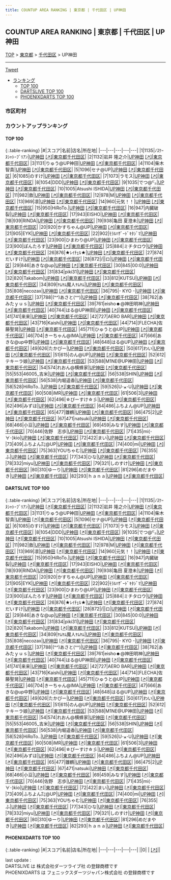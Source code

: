 ```yaml
---
title: COUNTUP AREA RANKING | 東京都 | 千代田区 | UP神田
---
```

## COUNTUP AREA RANKING | 東京都 | 千代田区 | UP神田

[TOP](/darts/rank/) > [東京都](/darts/rank/東京都/) > [千代田区](/darts/rank/東京都/千代田区/) > UP神田

___

<a href="https://twitter.com/share?ref_src=twsrc%5Etfw" data-text="COUNTUP AREA RANKING | 東京都千代田区UP神田" class="twitter-share-button" data-hashtags="DARTSLIVE,PHOENIXDARTS,darts,ダーツ" data-show-count="false">Tweet</a>

* [ランキング](#カウントアップランキング)
    * [TOP 100](#top-100)
    * [DARTSLIVE TOP 100](#dartslive-top-100)
    * [PHOENIXDARTS TOP 100](#phoenixdarts-top-100)

### 市区町村

<ul>

</ul>

### カウントアップランキング

#### TOP 100



{:.table-ranking}
|#|スコア|名前|店名|所在地|
|---|---|---|---|---|
|1|1135|<span class="rank-name-dl">ﾉｽｹｰﾇｼｬﾄｰﾌﾞﾘｱﾝ</span>|<a href="/darts/rank/shops/2d7e92bc687d68d958d385ea46352d8f.html">UP神田</a> <a href="https://search.dartslive.com/jp/shop/2d7e92bc687d68d958d385ea46352d8f">[↗]</a>|<a href="/darts/rank/東京都/千代田区">東京都千代田区</a>|
|2|1132|<span class="rank-name-dl">岩井 隆之介</span>|<a href="/darts/rank/shops/2d7e92bc687d68d958d385ea46352d8f.html">UP神田</a> <a href="https://search.dartslive.com/jp/shop/2d7e92bc687d68d958d385ea46352d8f">[↗]</a>|<a href="/darts/rank/東京都/千代田区">東京都千代田区</a>|
|3|1131|<span class="rank-name-dl">りゅう@UP神田</span>|<a href="/darts/rank/shops/2d7e92bc687d68d958d385ea46352d8f.html">UP神田</a> <a href="https://search.dartslive.com/jp/shop/2d7e92bc687d68d958d385ea46352d8f">[↗]</a>|<a href="/darts/rank/東京都/千代田区">東京都千代田区</a>|
|4|1104|<span class="rank-name-dl">柴木 智貴</span>|<a href="/darts/rank/shops/2d7e92bc687d68d958d385ea46352d8f.html">UP神田</a> <a href="https://search.dartslive.com/jp/shop/2d7e92bc687d68d958d385ea46352d8f">[↗]</a>|<a href="/darts/rank/東京都/千代田区">東京都千代田区</a>|
|5|1096|<span class="rank-name-dl">セナ@UP</span>|<a href="/darts/rank/shops/2d7e92bc687d68d958d385ea46352d8f.html">UP神田</a> <a href="https://search.dartslive.com/jp/shop/2d7e92bc687d68d958d385ea46352d8f">[↗]</a>|<a href="/darts/rank/東京都/千代田区">東京都千代田区</a>|
|6|1085|<span class="rank-name-dl">のすけ</span>|<a href="/darts/rank/shops/2d7e92bc687d68d958d385ea46352d8f.html">UP神田</a> <a href="https://search.dartslive.com/jp/shop/2d7e92bc687d68d958d385ea46352d8f">[↗]</a>|<a href="/darts/rank/東京都/千代田区">東京都千代田区</a>|
|7|1073|<span class="rank-name-dl">ラモス</span>|<a href="/darts/rank/shops/2d7e92bc687d68d958d385ea46352d8f.html">UP神田</a> <a href="https://search.dartslive.com/jp/shop/2d7e92bc687d68d958d385ea46352d8f">[↗]</a>|<a href="/darts/rank/東京都/千代田区">東京都千代田区</a>|
|8|1054|<span class="rank-name-dl">DDD</span>|<a href="/darts/rank/shops/2d7e92bc687d68d958d385ea46352d8f.html">UP神田</a> <a href="https://search.dartslive.com/jp/shop/2d7e92bc687d68d958d385ea46352d8f">[↗]</a>|<a href="/darts/rank/東京都/千代田区">東京都千代田区</a>|
|9|1035|<span class="rank-name-dl">でつ@㌰</span>|<a href="/darts/rank/shops/2d7e92bc687d68d958d385ea46352d8f.html">UP神田</a> <a href="https://search.dartslive.com/jp/shop/2d7e92bc687d68d958d385ea46352d8f">[↗]</a>|<a href="/darts/rank/東京都/千代田区">東京都千代田区</a>|
|10|1005|<span class="rank-name-dl">Atsushi ISHIDA</span>|<a href="/darts/rank/shops/2d7e92bc687d68d958d385ea46352d8f.html">UP神田</a> <a href="https://search.dartslive.com/jp/shop/2d7e92bc687d68d958d385ea46352d8f">[↗]</a>|<a href="/darts/rank/東京都/千代田区">東京都千代田区</a>|
|11|982|<span class="rank-name-dl">救</span>|<a href="/darts/rank/shops/2d7e92bc687d68d958d385ea46352d8f.html">UP神田</a> <a href="https://search.dartslive.com/jp/shop/2d7e92bc687d68d958d385ea46352d8f">[↗]</a>|<a href="/darts/rank/東京都/千代田区">東京都千代田区</a>|
|12|978|<span class="rank-name-dl">M</span>|<a href="/darts/rank/shops/2d7e92bc687d68d958d385ea46352d8f.html">UP神田</a> <a href="https://search.dartslive.com/jp/shop/2d7e92bc687d68d958d385ea46352d8f">[↗]</a>|<a href="/darts/rank/東京都/千代田区">東京都千代田区</a>|
|13|969|<span class="rank-name-dl">凛</span>|<a href="/darts/rank/shops/2d7e92bc687d68d958d385ea46352d8f.html">UP神田</a> <a href="https://search.dartslive.com/jp/shop/2d7e92bc687d68d958d385ea46352d8f">[↗]</a>|<a href="/darts/rank/東京都/千代田区">東京都千代田区</a>|
|14|960|<span class="rank-name-dl">元気！！</span>|<a href="/darts/rank/shops/2d7e92bc687d68d958d385ea46352d8f.html">UP神田</a> <a href="https://search.dartslive.com/jp/shop/2d7e92bc687d68d958d385ea46352d8f">[↗]</a>|<a href="/darts/rank/東京都/千代田区">東京都千代田区</a>|
|15|950|<span class="rank-name-dl">HiRoTo.</span>|<a href="/darts/rank/shops/2d7e92bc687d68d958d385ea46352d8f.html">UP神田</a> <a href="https://search.dartslive.com/jp/shop/2d7e92bc687d68d958d385ea46352d8f">[↗]</a>|<a href="/darts/rank/東京都/千代田区">東京都千代田区</a>|
|16|947|<span class="rank-name-dl">内臓破裂</span>|<a href="/darts/rank/shops/2d7e92bc687d68d958d385ea46352d8f.html">UP神田</a> <a href="https://search.dartslive.com/jp/shop/2d7e92bc687d68d958d385ea46352d8f">[↗]</a>|<a href="/darts/rank/東京都/千代田区">東京都千代田区</a>|
|17|943|<span class="rank-name-dl">EISHO</span>|<a href="/darts/rank/shops/2d7e92bc687d68d958d385ea46352d8f.html">UP神田</a> <a href="https://search.dartslive.com/jp/shop/2d7e92bc687d68d958d385ea46352d8f">[↗]</a>|<a href="/darts/rank/東京都/千代田区">東京都千代田区</a>|
|18|939|<span class="rank-name-dl">RINDA</span>|<a href="/darts/rank/shops/2d7e92bc687d68d958d385ea46352d8f.html">UP神田</a> <a href="https://search.dartslive.com/jp/shop/2d7e92bc687d68d958d385ea46352d8f">[↗]</a>|<a href="/darts/rank/東京都/千代田区">東京都千代田区</a>|
|19|938|<span class="rank-name-dl">亀田 夏澄未</span>|<a href="/darts/rank/shops/2d7e92bc687d68d958d385ea46352d8f.html">UP神田</a> <a href="https://search.dartslive.com/jp/shop/2d7e92bc687d68d958d385ea46352d8f">[↗]</a>|<a href="/darts/rank/東京都/千代田区">東京都千代田区</a>|
|20|920|<span class="rank-name-dl">かすちゃん@UP</span>|<a href="/darts/rank/shops/2d7e92bc687d68d958d385ea46352d8f.html">UP神田</a> <a href="https://search.dartslive.com/jp/shop/2d7e92bc687d68d958d385ea46352d8f">[↗]</a>|<a href="/darts/rank/東京都/千代田区">東京都千代田区</a>|
|21|905|<span class="rank-name-dl">EYK</span>|<a href="/darts/rank/shops/2d7e92bc687d68d958d385ea46352d8f.html">UP神田</a> <a href="https://search.dartslive.com/jp/shop/2d7e92bc687d68d958d385ea46352d8f">[↗]</a>|<a href="/darts/rank/東京都/千代田区">東京都千代田区</a>|
|22|902|<span class="rank-name-dl">ﾓﾗﾙﾊｻﾞｰﾄﾞｷﾀｼﾞﾏ</span>|<a href="/darts/rank/shops/2d7e92bc687d68d958d385ea46352d8f.html">UP神田</a> <a href="https://search.dartslive.com/jp/shop/2d7e92bc687d68d958d385ea46352d8f">[↗]</a>|<a href="/darts/rank/東京都/千代田区">東京都千代田区</a>|
|23|900|<span class="rank-name-dl">ひまわり@UP</span>|<a href="/darts/rank/shops/2d7e92bc687d68d958d385ea46352d8f.html">UP神田</a> <a href="https://search.dartslive.com/jp/shop/2d7e92bc687d68d958d385ea46352d8f">[↗]</a>|<a href="/darts/rank/東京都/千代田区">東京都千代田区</a>|
|23|900|<span class="rank-name-dl">ぽんたろす</span>|<a href="/darts/rank/shops/2d7e92bc687d68d958d385ea46352d8f.html">UP神田</a> <a href="https://search.dartslive.com/jp/shop/2d7e92bc687d68d958d385ea46352d8f">[↗]</a>|<a href="/darts/rank/東京都/千代田区">東京都千代田区</a>|
|25|884|<span class="rank-name-dl">ミチタロウ</span>|<a href="/darts/rank/shops/2d7e92bc687d68d958d385ea46352d8f.html">UP神田</a> <a href="https://search.dartslive.com/jp/shop/2d7e92bc687d68d958d385ea46352d8f">[↗]</a>|<a href="/darts/rank/東京都/千代田区">東京都千代田区</a>|
|26|876|<span class="rank-name-dl">★ﾚｲﾁｪﾙ★</span>|<a href="/darts/rank/shops/2d7e92bc687d68d958d385ea46352d8f.html">UP神田</a> <a href="https://search.dartslive.com/jp/shop/2d7e92bc687d68d958d385ea46352d8f">[↗]</a>|<a href="/darts/rank/東京都/千代田区">東京都千代田区</a>|
|27|874|<span class="rank-name-dl">だいすけ</span>|<a href="/darts/rank/shops/2d7e92bc687d68d958d385ea46352d8f.html">UP神田</a> <a href="https://search.dartslive.com/jp/shop/2d7e92bc687d68d958d385ea46352d8f">[↗]</a>|<a href="/darts/rank/東京都/千代田区">東京都千代田区</a>|
|28|872|<span class="rank-name-dl">/&#124;&#124;ロ</span>|<a href="/darts/rank/shops/2d7e92bc687d68d958d385ea46352d8f.html">UP神田</a> <a href="https://search.dartslive.com/jp/shop/2d7e92bc687d68d958d385ea46352d8f">[↗]</a>|<a href="/darts/rank/東京都/千代田区">東京都千代田区</a>|
|29|846|<span class="rank-name-dl">あきな@up</span>|<a href="/darts/rank/shops/2d7e92bc687d68d958d385ea46352d8f.html">UP神田</a> <a href="https://search.dartslive.com/jp/shop/2d7e92bc687d68d958d385ea46352d8f">[↗]</a>|<a href="/darts/rank/東京都/千代田区">東京都千代田区</a>|
|30|845|<span class="rank-name-dl">00:0</span>|<a href="/darts/rank/shops/2d7e92bc687d68d958d385ea46352d8f.html">UP神田</a> <a href="https://search.dartslive.com/jp/shop/2d7e92bc687d68d958d385ea46352d8f">[↗]</a>|<a href="/darts/rank/東京都/千代田区">東京都千代田区</a>|
|31|834|<span class="rank-name-dl">piki31</span>|<a href="/darts/rank/shops/2d7e92bc687d68d958d385ea46352d8f.html">UP神田</a> <a href="https://search.dartslive.com/jp/shop/2d7e92bc687d68d958d385ea46352d8f">[↗]</a>|<a href="/darts/rank/東京都/千代田区">東京都千代田区</a>|
|32|820|<span class="rank-name-dl">Takabom</span>|<a href="/darts/rank/shops/2d7e92bc687d68d958d385ea46352d8f.html">UP神田</a> <a href="https://search.dartslive.com/jp/shop/2d7e92bc687d68d958d385ea46352d8f">[↗]</a>|<a href="/darts/rank/東京都/千代田区">東京都千代田区</a>|
|33|812|<span class="rank-name-dl">KUTSU</span>|<a href="/darts/rank/shops/2d7e92bc687d68d958d385ea46352d8f.html">UP神田</a> <a href="https://search.dartslive.com/jp/shop/2d7e92bc687d68d958d385ea46352d8f">[↗]</a>|<a href="/darts/rank/東京都/千代田区">東京都千代田区</a>|
|34|809|<span class="rank-name-dl">ﾔﾑﾔﾑ魔人ﾔﾑﾔﾑ</span>|<a href="/darts/rank/shops/2d7e92bc687d68d958d385ea46352d8f.html">UP神田</a> <a href="https://search.dartslive.com/jp/shop/2d7e92bc687d68d958d385ea46352d8f">[↗]</a>|<a href="/darts/rank/東京都/千代田区">東京都千代田区</a>|
|35|808|<span class="rank-name-dl">necozax</span>|<a href="/darts/rank/shops/2d7e92bc687d68d958d385ea46352d8f.html">UP神田</a> <a href="https://search.dartslive.com/jp/shop/2d7e92bc687d68d958d385ea46352d8f">[↗]</a>|<a href="/darts/rank/東京都/千代田区">東京都千代田区</a>|
|36|795|<span class="rank-name-dl">- KYO -</span>|<a href="/darts/rank/shops/2d7e92bc687d68d958d385ea46352d8f.html">UP神田</a> <a href="https://search.dartslive.com/jp/shop/2d7e92bc687d68d958d385ea46352d8f">[↗]</a>|<a href="/darts/rank/東京都/千代田区">東京都千代田区</a>|
|37|788|<span class="rank-name-dl">(^^)あさと(^^)</span>|<a href="/darts/rank/shops/2d7e92bc687d68d958d385ea46352d8f.html">UP神田</a> <a href="https://search.dartslive.com/jp/shop/2d7e92bc687d68d958d385ea46352d8f">[↗]</a>|<a href="/darts/rank/東京都/千代田区">東京都千代田区</a>|
|38|762|<span class="rank-name-dl">あみたｙｕｓ</span>|<a href="/darts/rank/shops/2d7e92bc687d68d958d385ea46352d8f.html">UP神田</a> <a href="https://search.dartslive.com/jp/shop/2d7e92bc687d68d958d385ea46352d8f">[↗]</a>|<a href="/darts/rank/東京都/千代田区">東京都千代田区</a>|
|39|761|<span class="rank-name-dl">eisho☻@神田明神</span>|<a href="/darts/rank/shops/2d7e92bc687d68d958d385ea46352d8f.html">UP神田</a> <a href="https://search.dartslive.com/jp/shop/2d7e92bc687d68d958d385ea46352d8f">[↗]</a>|<a href="/darts/rank/東京都/千代田区">東京都千代田区</a>|
|40|744|<span class="rank-name-dl">はる@UP神田</span>|<a href="/darts/rank/shops/2d7e92bc687d68d958d385ea46352d8f.html">UP神田</a> <a href="https://search.dartslive.com/jp/shop/2d7e92bc687d68d958d385ea46352d8f">[↗]</a>|<a href="/darts/rank/東京都/千代田区">東京都千代田区</a>|
|41|741|<span class="rank-name-dl">来来</span>|<a href="/darts/rank/shops/2d7e92bc687d68d958d385ea46352d8f.html">UP神田</a> <a href="https://search.dartslive.com/jp/shop/2d7e92bc687d68d958d385ea46352d8f">[↗]</a>|<a href="/darts/rank/東京都/千代田区">東京都千代田区</a>|
|42|727|<span class="rank-name-dl">AERO BAR</span>|<a href="/darts/rank/shops/2d7e92bc687d68d958d385ea46352d8f.html">UP神田</a> <a href="https://search.dartslive.com/jp/shop/2d7e92bc687d68d958d385ea46352d8f">[↗]</a>|<a href="/darts/rank/東京都/千代田区">東京都千代田区</a>|
|43|716|<span class="rank-name-dl">Kaishi</span>|<a href="/darts/rank/shops/2d7e92bc687d68d958d385ea46352d8f.html">UP神田</a> <a href="https://search.dartslive.com/jp/shop/2d7e92bc687d68d958d385ea46352d8f">[↗]</a>|<a href="/darts/rank/東京都/千代田区">東京都千代田区</a>|
|44|714|<span class="rank-name-dl">[FLECHA]佐藤聖晃</span>|<a href="/darts/rank/shops/2d7e92bc687d68d958d385ea46352d8f.html">UP神田</a> <a href="https://search.dartslive.com/jp/shop/2d7e92bc687d68d958d385ea46352d8f">[↗]</a>|<a href="/darts/rank/東京都/千代田区">東京都千代田区</a>|
|45|711|<span class="rank-name-dl">ひゅうと@UP</span>|<a href="/darts/rank/shops/2d7e92bc687d68d958d385ea46352d8f.html">UP神田</a> <a href="https://search.dartslive.com/jp/shop/2d7e92bc687d68d958d385ea46352d8f">[↗]</a>|<a href="/darts/rank/東京都/千代田区">東京都千代田区</a>|
|46|704|<span class="rank-name-dl">きーちゃん@IMA</span>|<a href="/darts/rank/shops/2d7e92bc687d68d958d385ea46352d8f.html">UP神田</a> <a href="https://search.dartslive.com/jp/shop/2d7e92bc687d68d958d385ea46352d8f">[↗]</a>|<a href="/darts/rank/東京都/千代田区">東京都千代田区</a>|
|47|666|<span class="rank-name-dl">あきな@up中野</span>|<a href="/darts/rank/shops/2d7e92bc687d68d958d385ea46352d8f.html">UP神田</a> <a href="https://search.dartslive.com/jp/shop/2d7e92bc687d68d958d385ea46352d8f">[↗]</a>|<a href="/darts/rank/東京都/千代田区">東京都千代田区</a>|
|48|648|<span class="rank-name-dl">はる@UP</span>|<a href="/darts/rank/shops/2d7e92bc687d68d958d385ea46352d8f.html">UP神田</a> <a href="https://search.dartslive.com/jp/shop/2d7e92bc687d68d958d385ea46352d8f">[↗]</a>|<a href="/darts/rank/東京都/千代田区">東京都千代田区</a>|
|49|626|<span class="rank-name-dl">たかぴー</span>|<a href="/darts/rank/shops/2d7e92bc687d68d958d385ea46352d8f.html">UP神田</a> <a href="https://search.dartslive.com/jp/shop/2d7e92bc687d68d958d385ea46352d8f">[↗]</a>|<a href="/darts/rank/東京都/千代田区">東京都千代田区</a>|
|50|617|<span class="rank-name-dl">わい</span>|<a href="/darts/rank/shops/2d7e92bc687d68d958d385ea46352d8f.html">UP神田</a> <a href="https://search.dartslive.com/jp/shop/2d7e92bc687d68d958d385ea46352d8f">[↗]</a>|<a href="/darts/rank/東京都/千代田区">東京都千代田区</a>|
|51|615|<span class="rank-name-dl">のん@UP</span>|<a href="/darts/rank/shops/2d7e92bc687d68d958d385ea46352d8f.html">UP神田</a> <a href="https://search.dartslive.com/jp/shop/2d7e92bc687d68d958d385ea46352d8f">[↗]</a>|<a href="/darts/rank/東京都/千代田区">東京都千代田区</a>|
|52|612|<span class="rank-name-dl">テキーラ娘</span>|<a href="/darts/rank/shops/2d7e92bc687d68d958d385ea46352d8f.html">UP神田</a> <a href="https://search.dartslive.com/jp/shop/2d7e92bc687d68d958d385ea46352d8f">[↗]</a>|<a href="/darts/rank/東京都/千代田区">東京都千代田区</a>|
|53|588|<span class="rank-name-dl">M1NE@UP神田</span>|<a href="/darts/rank/shops/2d7e92bc687d68d958d385ea46352d8f.html">UP神田</a> <a href="https://search.dartslive.com/jp/shop/2d7e92bc687d68d958d385ea46352d8f">[↗]</a>|<a href="/darts/rank/東京都/千代田区">東京都千代田区</a>|
|54|574|<span class="rank-name-dl">れおん@横蜂家</span>|<a href="/darts/rank/shops/2d7e92bc687d68d958d385ea46352d8f.html">UP神田</a> <a href="https://search.dartslive.com/jp/shop/2d7e92bc687d68d958d385ea46352d8f">[↗]</a>|<a href="/darts/rank/東京都/千代田区">東京都千代田区</a>|
|55|553|<span class="rank-name-dl">46005_吉米</span>|<a href="/darts/rank/shops/2d7e92bc687d68d958d385ea46352d8f.html">UP神田</a> <a href="https://search.dartslive.com/jp/shop/2d7e92bc687d68d958d385ea46352d8f">[↗]</a>|<a href="/darts/rank/東京都/千代田区">東京都千代田区</a>|
|56|538|<span class="rank-name-dl">SHIN</span>|<a href="/darts/rank/shops/2d7e92bc687d68d958d385ea46352d8f.html">UP神田</a> <a href="https://search.dartslive.com/jp/shop/2d7e92bc687d68d958d385ea46352d8f">[↗]</a>|<a href="/darts/rank/東京都/千代田区">東京都千代田区</a>|
|56|538|<span class="rank-name-dl">内堀遥香</span>|<a href="/darts/rank/shops/2d7e92bc687d68d958d385ea46352d8f.html">UP神田</a> <a href="https://search.dartslive.com/jp/shop/2d7e92bc687d68d958d385ea46352d8f">[↗]</a>|<a href="/darts/rank/東京都/千代田区">東京都千代田区</a>|
|58|528|<span class="rank-name-dl">HiRoTo..</span>|<a href="/darts/rank/shops/2d7e92bc687d68d958d385ea46352d8f.html">UP神田</a> <a href="https://search.dartslive.com/jp/shop/2d7e92bc687d68d958d385ea46352d8f">[↗]</a>|<a href="/darts/rank/東京都/千代田区">東京都千代田区</a>|
|59|526|<span class="rank-name-dl">U･ﻌ･U</span>|<a href="/darts/rank/shops/2d7e92bc687d68d958d385ea46352d8f.html">UP神田</a> <a href="https://search.dartslive.com/jp/shop/2d7e92bc687d68d958d385ea46352d8f">[↗]</a>|<a href="/darts/rank/東京都/千代田区">東京都千代田区</a>|
|60|508|<span class="rank-name-dl">iMR</span>|<a href="/darts/rank/shops/2d7e92bc687d68d958d385ea46352d8f.html">UP神田</a> <a href="https://search.dartslive.com/jp/shop/2d7e92bc687d68d958d385ea46352d8f">[↗]</a>|<a href="/darts/rank/東京都/千代田区">東京都千代田区</a>|
|61|506|<span class="rank-name-dl">3</span>|<a href="/darts/rank/shops/2d7e92bc687d68d958d385ea46352d8f.html">UP神田</a> <a href="https://search.dartslive.com/jp/shop/2d7e92bc687d68d958d385ea46352d8f">[↗]</a>|<a href="/darts/rank/東京都/千代田区">東京都千代田区</a>|
|62|496|<span class="rank-name-dl">☆ぴーすけ☆彡</span>|<a href="/darts/rank/shops/2d7e92bc687d68d958d385ea46352d8f.html">UP神田</a> <a href="https://search.dartslive.com/jp/shop/2d7e92bc687d68d958d385ea46352d8f">[↗]</a>|<a href="/darts/rank/東京都/千代田区">東京都千代田区</a>|
|62|496|<span class="rank-name-dl">みずほ</span>|<a href="/darts/rank/shops/2d7e92bc687d68d958d385ea46352d8f.html">UP神田</a> <a href="https://search.dartslive.com/jp/shop/2d7e92bc687d68d958d385ea46352d8f">[↗]</a>|<a href="/darts/rank/東京都/千代田区">東京都千代田区</a>|
|64|486|<span class="rank-name-dl">ふちよん@UP</span>|<a href="/darts/rank/shops/2d7e92bc687d68d958d385ea46352d8f.html">UP神田</a> <a href="https://search.dartslive.com/jp/shop/2d7e92bc687d68d958d385ea46352d8f">[↗]</a>|<a href="/darts/rank/東京都/千代田区">東京都千代田区</a>|
|65|477|<span class="rank-name-dl">雛鶴</span>|<a href="/darts/rank/shops/2d7e92bc687d68d958d385ea46352d8f.html">UP神田</a> <a href="https://search.dartslive.com/jp/shop/2d7e92bc687d68d958d385ea46352d8f">[↗]</a>|<a href="/darts/rank/東京都/千代田区">東京都千代田区</a>|
|66|475|<span class="rank-name-dl">2</span>|<a href="/darts/rank/shops/2d7e92bc687d68d958d385ea46352d8f.html">UP神田</a> <a href="https://search.dartslive.com/jp/shop/2d7e92bc687d68d958d385ea46352d8f">[↗]</a>|<a href="/darts/rank/東京都/千代田区">東京都千代田区</a>|
|67|471|<span class="rank-name-dl">natsuki</span>|<a href="/darts/rank/shops/2d7e92bc687d68d958d385ea46352d8f.html">UP神田</a> <a href="https://search.dartslive.com/jp/shop/2d7e92bc687d68d958d385ea46352d8f">[↗]</a>|<a href="/darts/rank/東京都/千代田区">東京都千代田区</a>|
|68|466|<span class="rank-name-dl">小豆</span>|<a href="/darts/rank/shops/2d7e92bc687d68d958d385ea46352d8f.html">UP神田</a> <a href="https://search.dartslive.com/jp/shop/2d7e92bc687d68d958d385ea46352d8f">[↗]</a>|<a href="/darts/rank/東京都/千代田区">東京都千代田区</a>|
|69|459|<span class="rank-name-dl">みなす</span>|<a href="/darts/rank/shops/2d7e92bc687d68d958d385ea46352d8f.html">UP神田</a> <a href="https://search.dartslive.com/jp/shop/2d7e92bc687d68d958d385ea46352d8f">[↗]</a>|<a href="/darts/rank/東京都/千代田区">東京都千代田区</a>|
|70|446|<span class="rank-name-dl">佐野　志歩</span>|<a href="/darts/rank/shops/2d7e92bc687d68d958d385ea46352d8f.html">UP神田</a> <a href="https://search.dartslive.com/jp/shop/2d7e92bc687d68d958d385ea46352d8f">[↗]</a>|<a href="/darts/rank/東京都/千代田区">東京都千代田区</a>|
|71|435|<span class="rank-name-dl">mi(･∀･)kio</span>|<a href="/darts/rank/shops/2d7e92bc687d68d958d385ea46352d8f.html">UP神田</a> <a href="https://search.dartslive.com/jp/shop/2d7e92bc687d68d958d385ea46352d8f">[↗]</a>|<a href="/darts/rank/東京都/千代田区">東京都千代田区</a>|
|72|422|<span class="rank-name-dl">まい</span>|<a href="/darts/rank/shops/2d7e92bc687d68d958d385ea46352d8f.html">UP神田</a> <a href="https://search.dartslive.com/jp/shop/2d7e92bc687d68d958d385ea46352d8f">[↗]</a>|<a href="/darts/rank/東京都/千代田区">東京都千代田区</a>|
|73|409|<span class="rank-name-dl">ふちよん㌠@UP</span>|<a href="/darts/rank/shops/2d7e92bc687d68d958d385ea46352d8f.html">UP神田</a> <a href="https://search.dartslive.com/jp/shop/2d7e92bc687d68d958d385ea46352d8f">[↗]</a>|<a href="/darts/rank/東京都/千代田区">東京都千代田区</a>|
|74|400|<span class="rank-name-dl">mi</span>|<a href="/darts/rank/shops/2d7e92bc687d68d958d385ea46352d8f.html">UP神田</a> <a href="https://search.dartslive.com/jp/shop/2d7e92bc687d68d958d385ea46352d8f">[↗]</a>|<a href="/darts/rank/東京都/千代田区">東京都千代田区</a>|
|75|363|<span class="rank-name-dl">YOUちゃむ</span>|<a href="/darts/rank/shops/2d7e92bc687d68d958d385ea46352d8f.html">UP神田</a> <a href="https://search.dartslive.com/jp/shop/2d7e92bc687d68d958d385ea46352d8f">[↗]</a>|<a href="/darts/rank/東京都/千代田区">東京都千代田区</a>|
|76|355|<span class="rank-name-dl">ふ</span>|<a href="/darts/rank/shops/2d7e92bc687d68d958d385ea46352d8f.html">UP神田</a> <a href="https://search.dartslive.com/jp/shop/2d7e92bc687d68d958d385ea46352d8f">[↗]</a>|<a href="/darts/rank/東京都/千代田区">東京都千代田区</a>|
|77|343|<span class="rank-name-dl">ひな</span>|<a href="/darts/rank/shops/2d7e92bc687d68d958d385ea46352d8f.html">UP神田</a> <a href="https://search.dartslive.com/jp/shop/2d7e92bc687d68d958d385ea46352d8f">[↗]</a>|<a href="/darts/rank/東京都/千代田区">東京都千代田区</a>|
|78|332|<span class="rank-name-dl">miyu</span>|<a href="/darts/rank/shops/2d7e92bc687d68d958d385ea46352d8f.html">UP神田</a> <a href="https://search.dartslive.com/jp/shop/2d7e92bc687d68d958d385ea46352d8f">[↗]</a>|<a href="/darts/rank/東京都/千代田区">東京都千代田区</a>|
|79|321|<span class="rank-name-dl">しのすけ</span>|<a href="/darts/rank/shops/2d7e92bc687d68d958d385ea46352d8f.html">UP神田</a> <a href="https://search.dartslive.com/jp/shop/2d7e92bc687d68d958d385ea46352d8f">[↗]</a>|<a href="/darts/rank/東京都/千代田区">東京都千代田区</a>|
|80|310|<span class="rank-name-dl">ゆーり</span>|<a href="/darts/rank/shops/2d7e92bc687d68d958d385ea46352d8f.html">UP神田</a> <a href="https://search.dartslive.com/jp/shop/2d7e92bc687d68d958d385ea46352d8f">[↗]</a>|<a href="/darts/rank/東京都/千代田区">東京都千代田区</a>|
|81|296|<span class="rank-name-dl">めだまやき</span>|<a href="/darts/rank/shops/2d7e92bc687d68d958d385ea46352d8f.html">UP神田</a> <a href="https://search.dartslive.com/jp/shop/2d7e92bc687d68d958d385ea46352d8f">[↗]</a>|<a href="/darts/rank/東京都/千代田区">東京都千代田区</a>|
|82|293|<span class="rank-name-dl">ｈａｎａ</span>|<a href="/darts/rank/shops/2d7e92bc687d68d958d385ea46352d8f.html">UP神田</a> <a href="https://search.dartslive.com/jp/shop/2d7e92bc687d68d958d385ea46352d8f">[↗]</a>|<a href="/darts/rank/東京都/千代田区">東京都千代田区</a>|


#### DARTSLIVE TOP 100



{:.table-ranking}
|#|スコア|名前|店名|所在地|
|---|---|---|---|---|
|1|1135|<span class="rank-name-dl">ﾉｽｹｰﾇｼｬﾄｰﾌﾞﾘｱﾝ</span>|<a href="/darts/rank/shops/2d7e92bc687d68d958d385ea46352d8f.html">UP神田</a> <a href="https://search.dartslive.com/jp/shop/2d7e92bc687d68d958d385ea46352d8f">[↗]</a>|<a href="/darts/rank/東京都/千代田区">東京都千代田区</a>|
|2|1132|<span class="rank-name-dl">岩井 隆之介</span>|<a href="/darts/rank/shops/2d7e92bc687d68d958d385ea46352d8f.html">UP神田</a> <a href="https://search.dartslive.com/jp/shop/2d7e92bc687d68d958d385ea46352d8f">[↗]</a>|<a href="/darts/rank/東京都/千代田区">東京都千代田区</a>|
|3|1131|<span class="rank-name-dl">りゅう@UP神田</span>|<a href="/darts/rank/shops/2d7e92bc687d68d958d385ea46352d8f.html">UP神田</a> <a href="https://search.dartslive.com/jp/shop/2d7e92bc687d68d958d385ea46352d8f">[↗]</a>|<a href="/darts/rank/東京都/千代田区">東京都千代田区</a>|
|4|1104|<span class="rank-name-dl">柴木 智貴</span>|<a href="/darts/rank/shops/2d7e92bc687d68d958d385ea46352d8f.html">UP神田</a> <a href="https://search.dartslive.com/jp/shop/2d7e92bc687d68d958d385ea46352d8f">[↗]</a>|<a href="/darts/rank/東京都/千代田区">東京都千代田区</a>|
|5|1096|<span class="rank-name-dl">セナ@UP</span>|<a href="/darts/rank/shops/2d7e92bc687d68d958d385ea46352d8f.html">UP神田</a> <a href="https://search.dartslive.com/jp/shop/2d7e92bc687d68d958d385ea46352d8f">[↗]</a>|<a href="/darts/rank/東京都/千代田区">東京都千代田区</a>|
|6|1085|<span class="rank-name-dl">のすけ</span>|<a href="/darts/rank/shops/2d7e92bc687d68d958d385ea46352d8f.html">UP神田</a> <a href="https://search.dartslive.com/jp/shop/2d7e92bc687d68d958d385ea46352d8f">[↗]</a>|<a href="/darts/rank/東京都/千代田区">東京都千代田区</a>|
|7|1073|<span class="rank-name-dl">ラモス</span>|<a href="/darts/rank/shops/2d7e92bc687d68d958d385ea46352d8f.html">UP神田</a> <a href="https://search.dartslive.com/jp/shop/2d7e92bc687d68d958d385ea46352d8f">[↗]</a>|<a href="/darts/rank/東京都/千代田区">東京都千代田区</a>|
|8|1054|<span class="rank-name-dl">DDD</span>|<a href="/darts/rank/shops/2d7e92bc687d68d958d385ea46352d8f.html">UP神田</a> <a href="https://search.dartslive.com/jp/shop/2d7e92bc687d68d958d385ea46352d8f">[↗]</a>|<a href="/darts/rank/東京都/千代田区">東京都千代田区</a>|
|9|1035|<span class="rank-name-dl">でつ@㌰</span>|<a href="/darts/rank/shops/2d7e92bc687d68d958d385ea46352d8f.html">UP神田</a> <a href="https://search.dartslive.com/jp/shop/2d7e92bc687d68d958d385ea46352d8f">[↗]</a>|<a href="/darts/rank/東京都/千代田区">東京都千代田区</a>|
|10|1005|<span class="rank-name-dl">Atsushi ISHIDA</span>|<a href="/darts/rank/shops/2d7e92bc687d68d958d385ea46352d8f.html">UP神田</a> <a href="https://search.dartslive.com/jp/shop/2d7e92bc687d68d958d385ea46352d8f">[↗]</a>|<a href="/darts/rank/東京都/千代田区">東京都千代田区</a>|
|11|982|<span class="rank-name-dl">救</span>|<a href="/darts/rank/shops/2d7e92bc687d68d958d385ea46352d8f.html">UP神田</a> <a href="https://search.dartslive.com/jp/shop/2d7e92bc687d68d958d385ea46352d8f">[↗]</a>|<a href="/darts/rank/東京都/千代田区">東京都千代田区</a>|
|12|978|<span class="rank-name-dl">M</span>|<a href="/darts/rank/shops/2d7e92bc687d68d958d385ea46352d8f.html">UP神田</a> <a href="https://search.dartslive.com/jp/shop/2d7e92bc687d68d958d385ea46352d8f">[↗]</a>|<a href="/darts/rank/東京都/千代田区">東京都千代田区</a>|
|13|969|<span class="rank-name-dl">凛</span>|<a href="/darts/rank/shops/2d7e92bc687d68d958d385ea46352d8f.html">UP神田</a> <a href="https://search.dartslive.com/jp/shop/2d7e92bc687d68d958d385ea46352d8f">[↗]</a>|<a href="/darts/rank/東京都/千代田区">東京都千代田区</a>|
|14|960|<span class="rank-name-dl">元気！！</span>|<a href="/darts/rank/shops/2d7e92bc687d68d958d385ea46352d8f.html">UP神田</a> <a href="https://search.dartslive.com/jp/shop/2d7e92bc687d68d958d385ea46352d8f">[↗]</a>|<a href="/darts/rank/東京都/千代田区">東京都千代田区</a>|
|15|950|<span class="rank-name-dl">HiRoTo.</span>|<a href="/darts/rank/shops/2d7e92bc687d68d958d385ea46352d8f.html">UP神田</a> <a href="https://search.dartslive.com/jp/shop/2d7e92bc687d68d958d385ea46352d8f">[↗]</a>|<a href="/darts/rank/東京都/千代田区">東京都千代田区</a>|
|16|947|<span class="rank-name-dl">内臓破裂</span>|<a href="/darts/rank/shops/2d7e92bc687d68d958d385ea46352d8f.html">UP神田</a> <a href="https://search.dartslive.com/jp/shop/2d7e92bc687d68d958d385ea46352d8f">[↗]</a>|<a href="/darts/rank/東京都/千代田区">東京都千代田区</a>|
|17|943|<span class="rank-name-dl">EISHO</span>|<a href="/darts/rank/shops/2d7e92bc687d68d958d385ea46352d8f.html">UP神田</a> <a href="https://search.dartslive.com/jp/shop/2d7e92bc687d68d958d385ea46352d8f">[↗]</a>|<a href="/darts/rank/東京都/千代田区">東京都千代田区</a>|
|18|939|<span class="rank-name-dl">RINDA</span>|<a href="/darts/rank/shops/2d7e92bc687d68d958d385ea46352d8f.html">UP神田</a> <a href="https://search.dartslive.com/jp/shop/2d7e92bc687d68d958d385ea46352d8f">[↗]</a>|<a href="/darts/rank/東京都/千代田区">東京都千代田区</a>|
|19|938|<span class="rank-name-dl">亀田 夏澄未</span>|<a href="/darts/rank/shops/2d7e92bc687d68d958d385ea46352d8f.html">UP神田</a> <a href="https://search.dartslive.com/jp/shop/2d7e92bc687d68d958d385ea46352d8f">[↗]</a>|<a href="/darts/rank/東京都/千代田区">東京都千代田区</a>|
|20|920|<span class="rank-name-dl">かすちゃん@UP</span>|<a href="/darts/rank/shops/2d7e92bc687d68d958d385ea46352d8f.html">UP神田</a> <a href="https://search.dartslive.com/jp/shop/2d7e92bc687d68d958d385ea46352d8f">[↗]</a>|<a href="/darts/rank/東京都/千代田区">東京都千代田区</a>|
|21|905|<span class="rank-name-dl">EYK</span>|<a href="/darts/rank/shops/2d7e92bc687d68d958d385ea46352d8f.html">UP神田</a> <a href="https://search.dartslive.com/jp/shop/2d7e92bc687d68d958d385ea46352d8f">[↗]</a>|<a href="/darts/rank/東京都/千代田区">東京都千代田区</a>|
|22|902|<span class="rank-name-dl">ﾓﾗﾙﾊｻﾞｰﾄﾞｷﾀｼﾞﾏ</span>|<a href="/darts/rank/shops/2d7e92bc687d68d958d385ea46352d8f.html">UP神田</a> <a href="https://search.dartslive.com/jp/shop/2d7e92bc687d68d958d385ea46352d8f">[↗]</a>|<a href="/darts/rank/東京都/千代田区">東京都千代田区</a>|
|23|900|<span class="rank-name-dl">ひまわり@UP</span>|<a href="/darts/rank/shops/2d7e92bc687d68d958d385ea46352d8f.html">UP神田</a> <a href="https://search.dartslive.com/jp/shop/2d7e92bc687d68d958d385ea46352d8f">[↗]</a>|<a href="/darts/rank/東京都/千代田区">東京都千代田区</a>|
|23|900|<span class="rank-name-dl">ぽんたろす</span>|<a href="/darts/rank/shops/2d7e92bc687d68d958d385ea46352d8f.html">UP神田</a> <a href="https://search.dartslive.com/jp/shop/2d7e92bc687d68d958d385ea46352d8f">[↗]</a>|<a href="/darts/rank/東京都/千代田区">東京都千代田区</a>|
|25|884|<span class="rank-name-dl">ミチタロウ</span>|<a href="/darts/rank/shops/2d7e92bc687d68d958d385ea46352d8f.html">UP神田</a> <a href="https://search.dartslive.com/jp/shop/2d7e92bc687d68d958d385ea46352d8f">[↗]</a>|<a href="/darts/rank/東京都/千代田区">東京都千代田区</a>|
|26|876|<span class="rank-name-dl">★ﾚｲﾁｪﾙ★</span>|<a href="/darts/rank/shops/2d7e92bc687d68d958d385ea46352d8f.html">UP神田</a> <a href="https://search.dartslive.com/jp/shop/2d7e92bc687d68d958d385ea46352d8f">[↗]</a>|<a href="/darts/rank/東京都/千代田区">東京都千代田区</a>|
|27|874|<span class="rank-name-dl">だいすけ</span>|<a href="/darts/rank/shops/2d7e92bc687d68d958d385ea46352d8f.html">UP神田</a> <a href="https://search.dartslive.com/jp/shop/2d7e92bc687d68d958d385ea46352d8f">[↗]</a>|<a href="/darts/rank/東京都/千代田区">東京都千代田区</a>|
|28|872|<span class="rank-name-dl">/&#124;&#124;ロ</span>|<a href="/darts/rank/shops/2d7e92bc687d68d958d385ea46352d8f.html">UP神田</a> <a href="https://search.dartslive.com/jp/shop/2d7e92bc687d68d958d385ea46352d8f">[↗]</a>|<a href="/darts/rank/東京都/千代田区">東京都千代田区</a>|
|29|846|<span class="rank-name-dl">あきな@up</span>|<a href="/darts/rank/shops/2d7e92bc687d68d958d385ea46352d8f.html">UP神田</a> <a href="https://search.dartslive.com/jp/shop/2d7e92bc687d68d958d385ea46352d8f">[↗]</a>|<a href="/darts/rank/東京都/千代田区">東京都千代田区</a>|
|30|845|<span class="rank-name-dl">00:0</span>|<a href="/darts/rank/shops/2d7e92bc687d68d958d385ea46352d8f.html">UP神田</a> <a href="https://search.dartslive.com/jp/shop/2d7e92bc687d68d958d385ea46352d8f">[↗]</a>|<a href="/darts/rank/東京都/千代田区">東京都千代田区</a>|
|31|834|<span class="rank-name-dl">piki31</span>|<a href="/darts/rank/shops/2d7e92bc687d68d958d385ea46352d8f.html">UP神田</a> <a href="https://search.dartslive.com/jp/shop/2d7e92bc687d68d958d385ea46352d8f">[↗]</a>|<a href="/darts/rank/東京都/千代田区">東京都千代田区</a>|
|32|820|<span class="rank-name-dl">Takabom</span>|<a href="/darts/rank/shops/2d7e92bc687d68d958d385ea46352d8f.html">UP神田</a> <a href="https://search.dartslive.com/jp/shop/2d7e92bc687d68d958d385ea46352d8f">[↗]</a>|<a href="/darts/rank/東京都/千代田区">東京都千代田区</a>|
|33|812|<span class="rank-name-dl">KUTSU</span>|<a href="/darts/rank/shops/2d7e92bc687d68d958d385ea46352d8f.html">UP神田</a> <a href="https://search.dartslive.com/jp/shop/2d7e92bc687d68d958d385ea46352d8f">[↗]</a>|<a href="/darts/rank/東京都/千代田区">東京都千代田区</a>|
|34|809|<span class="rank-name-dl">ﾔﾑﾔﾑ魔人ﾔﾑﾔﾑ</span>|<a href="/darts/rank/shops/2d7e92bc687d68d958d385ea46352d8f.html">UP神田</a> <a href="https://search.dartslive.com/jp/shop/2d7e92bc687d68d958d385ea46352d8f">[↗]</a>|<a href="/darts/rank/東京都/千代田区">東京都千代田区</a>|
|35|808|<span class="rank-name-dl">necozax</span>|<a href="/darts/rank/shops/2d7e92bc687d68d958d385ea46352d8f.html">UP神田</a> <a href="https://search.dartslive.com/jp/shop/2d7e92bc687d68d958d385ea46352d8f">[↗]</a>|<a href="/darts/rank/東京都/千代田区">東京都千代田区</a>|
|36|795|<span class="rank-name-dl">- KYO -</span>|<a href="/darts/rank/shops/2d7e92bc687d68d958d385ea46352d8f.html">UP神田</a> <a href="https://search.dartslive.com/jp/shop/2d7e92bc687d68d958d385ea46352d8f">[↗]</a>|<a href="/darts/rank/東京都/千代田区">東京都千代田区</a>|
|37|788|<span class="rank-name-dl">(^^)あさと(^^)</span>|<a href="/darts/rank/shops/2d7e92bc687d68d958d385ea46352d8f.html">UP神田</a> <a href="https://search.dartslive.com/jp/shop/2d7e92bc687d68d958d385ea46352d8f">[↗]</a>|<a href="/darts/rank/東京都/千代田区">東京都千代田区</a>|
|38|762|<span class="rank-name-dl">あみたｙｕｓ</span>|<a href="/darts/rank/shops/2d7e92bc687d68d958d385ea46352d8f.html">UP神田</a> <a href="https://search.dartslive.com/jp/shop/2d7e92bc687d68d958d385ea46352d8f">[↗]</a>|<a href="/darts/rank/東京都/千代田区">東京都千代田区</a>|
|39|761|<span class="rank-name-dl">eisho☻@神田明神</span>|<a href="/darts/rank/shops/2d7e92bc687d68d958d385ea46352d8f.html">UP神田</a> <a href="https://search.dartslive.com/jp/shop/2d7e92bc687d68d958d385ea46352d8f">[↗]</a>|<a href="/darts/rank/東京都/千代田区">東京都千代田区</a>|
|40|744|<span class="rank-name-dl">はる@UP神田</span>|<a href="/darts/rank/shops/2d7e92bc687d68d958d385ea46352d8f.html">UP神田</a> <a href="https://search.dartslive.com/jp/shop/2d7e92bc687d68d958d385ea46352d8f">[↗]</a>|<a href="/darts/rank/東京都/千代田区">東京都千代田区</a>|
|41|741|<span class="rank-name-dl">来来</span>|<a href="/darts/rank/shops/2d7e92bc687d68d958d385ea46352d8f.html">UP神田</a> <a href="https://search.dartslive.com/jp/shop/2d7e92bc687d68d958d385ea46352d8f">[↗]</a>|<a href="/darts/rank/東京都/千代田区">東京都千代田区</a>|
|42|727|<span class="rank-name-dl">AERO BAR</span>|<a href="/darts/rank/shops/2d7e92bc687d68d958d385ea46352d8f.html">UP神田</a> <a href="https://search.dartslive.com/jp/shop/2d7e92bc687d68d958d385ea46352d8f">[↗]</a>|<a href="/darts/rank/東京都/千代田区">東京都千代田区</a>|
|43|716|<span class="rank-name-dl">Kaishi</span>|<a href="/darts/rank/shops/2d7e92bc687d68d958d385ea46352d8f.html">UP神田</a> <a href="https://search.dartslive.com/jp/shop/2d7e92bc687d68d958d385ea46352d8f">[↗]</a>|<a href="/darts/rank/東京都/千代田区">東京都千代田区</a>|
|44|714|<span class="rank-name-dl">[FLECHA]佐藤聖晃</span>|<a href="/darts/rank/shops/2d7e92bc687d68d958d385ea46352d8f.html">UP神田</a> <a href="https://search.dartslive.com/jp/shop/2d7e92bc687d68d958d385ea46352d8f">[↗]</a>|<a href="/darts/rank/東京都/千代田区">東京都千代田区</a>|
|45|711|<span class="rank-name-dl">ひゅうと@UP</span>|<a href="/darts/rank/shops/2d7e92bc687d68d958d385ea46352d8f.html">UP神田</a> <a href="https://search.dartslive.com/jp/shop/2d7e92bc687d68d958d385ea46352d8f">[↗]</a>|<a href="/darts/rank/東京都/千代田区">東京都千代田区</a>|
|46|704|<span class="rank-name-dl">きーちゃん@IMA</span>|<a href="/darts/rank/shops/2d7e92bc687d68d958d385ea46352d8f.html">UP神田</a> <a href="https://search.dartslive.com/jp/shop/2d7e92bc687d68d958d385ea46352d8f">[↗]</a>|<a href="/darts/rank/東京都/千代田区">東京都千代田区</a>|
|47|666|<span class="rank-name-dl">あきな@up中野</span>|<a href="/darts/rank/shops/2d7e92bc687d68d958d385ea46352d8f.html">UP神田</a> <a href="https://search.dartslive.com/jp/shop/2d7e92bc687d68d958d385ea46352d8f">[↗]</a>|<a href="/darts/rank/東京都/千代田区">東京都千代田区</a>|
|48|648|<span class="rank-name-dl">はる@UP</span>|<a href="/darts/rank/shops/2d7e92bc687d68d958d385ea46352d8f.html">UP神田</a> <a href="https://search.dartslive.com/jp/shop/2d7e92bc687d68d958d385ea46352d8f">[↗]</a>|<a href="/darts/rank/東京都/千代田区">東京都千代田区</a>|
|49|626|<span class="rank-name-dl">たかぴー</span>|<a href="/darts/rank/shops/2d7e92bc687d68d958d385ea46352d8f.html">UP神田</a> <a href="https://search.dartslive.com/jp/shop/2d7e92bc687d68d958d385ea46352d8f">[↗]</a>|<a href="/darts/rank/東京都/千代田区">東京都千代田区</a>|
|50|617|<span class="rank-name-dl">わい</span>|<a href="/darts/rank/shops/2d7e92bc687d68d958d385ea46352d8f.html">UP神田</a> <a href="https://search.dartslive.com/jp/shop/2d7e92bc687d68d958d385ea46352d8f">[↗]</a>|<a href="/darts/rank/東京都/千代田区">東京都千代田区</a>|
|51|615|<span class="rank-name-dl">のん@UP</span>|<a href="/darts/rank/shops/2d7e92bc687d68d958d385ea46352d8f.html">UP神田</a> <a href="https://search.dartslive.com/jp/shop/2d7e92bc687d68d958d385ea46352d8f">[↗]</a>|<a href="/darts/rank/東京都/千代田区">東京都千代田区</a>|
|52|612|<span class="rank-name-dl">テキーラ娘</span>|<a href="/darts/rank/shops/2d7e92bc687d68d958d385ea46352d8f.html">UP神田</a> <a href="https://search.dartslive.com/jp/shop/2d7e92bc687d68d958d385ea46352d8f">[↗]</a>|<a href="/darts/rank/東京都/千代田区">東京都千代田区</a>|
|53|588|<span class="rank-name-dl">M1NE@UP神田</span>|<a href="/darts/rank/shops/2d7e92bc687d68d958d385ea46352d8f.html">UP神田</a> <a href="https://search.dartslive.com/jp/shop/2d7e92bc687d68d958d385ea46352d8f">[↗]</a>|<a href="/darts/rank/東京都/千代田区">東京都千代田区</a>|
|54|574|<span class="rank-name-dl">れおん@横蜂家</span>|<a href="/darts/rank/shops/2d7e92bc687d68d958d385ea46352d8f.html">UP神田</a> <a href="https://search.dartslive.com/jp/shop/2d7e92bc687d68d958d385ea46352d8f">[↗]</a>|<a href="/darts/rank/東京都/千代田区">東京都千代田区</a>|
|55|553|<span class="rank-name-dl">46005_吉米</span>|<a href="/darts/rank/shops/2d7e92bc687d68d958d385ea46352d8f.html">UP神田</a> <a href="https://search.dartslive.com/jp/shop/2d7e92bc687d68d958d385ea46352d8f">[↗]</a>|<a href="/darts/rank/東京都/千代田区">東京都千代田区</a>|
|56|538|<span class="rank-name-dl">SHIN</span>|<a href="/darts/rank/shops/2d7e92bc687d68d958d385ea46352d8f.html">UP神田</a> <a href="https://search.dartslive.com/jp/shop/2d7e92bc687d68d958d385ea46352d8f">[↗]</a>|<a href="/darts/rank/東京都/千代田区">東京都千代田区</a>|
|56|538|<span class="rank-name-dl">内堀遥香</span>|<a href="/darts/rank/shops/2d7e92bc687d68d958d385ea46352d8f.html">UP神田</a> <a href="https://search.dartslive.com/jp/shop/2d7e92bc687d68d958d385ea46352d8f">[↗]</a>|<a href="/darts/rank/東京都/千代田区">東京都千代田区</a>|
|58|528|<span class="rank-name-dl">HiRoTo..</span>|<a href="/darts/rank/shops/2d7e92bc687d68d958d385ea46352d8f.html">UP神田</a> <a href="https://search.dartslive.com/jp/shop/2d7e92bc687d68d958d385ea46352d8f">[↗]</a>|<a href="/darts/rank/東京都/千代田区">東京都千代田区</a>|
|59|526|<span class="rank-name-dl">U･ﻌ･U</span>|<a href="/darts/rank/shops/2d7e92bc687d68d958d385ea46352d8f.html">UP神田</a> <a href="https://search.dartslive.com/jp/shop/2d7e92bc687d68d958d385ea46352d8f">[↗]</a>|<a href="/darts/rank/東京都/千代田区">東京都千代田区</a>|
|60|508|<span class="rank-name-dl">iMR</span>|<a href="/darts/rank/shops/2d7e92bc687d68d958d385ea46352d8f.html">UP神田</a> <a href="https://search.dartslive.com/jp/shop/2d7e92bc687d68d958d385ea46352d8f">[↗]</a>|<a href="/darts/rank/東京都/千代田区">東京都千代田区</a>|
|61|506|<span class="rank-name-dl">3</span>|<a href="/darts/rank/shops/2d7e92bc687d68d958d385ea46352d8f.html">UP神田</a> <a href="https://search.dartslive.com/jp/shop/2d7e92bc687d68d958d385ea46352d8f">[↗]</a>|<a href="/darts/rank/東京都/千代田区">東京都千代田区</a>|
|62|496|<span class="rank-name-dl">☆ぴーすけ☆彡</span>|<a href="/darts/rank/shops/2d7e92bc687d68d958d385ea46352d8f.html">UP神田</a> <a href="https://search.dartslive.com/jp/shop/2d7e92bc687d68d958d385ea46352d8f">[↗]</a>|<a href="/darts/rank/東京都/千代田区">東京都千代田区</a>|
|62|496|<span class="rank-name-dl">みずほ</span>|<a href="/darts/rank/shops/2d7e92bc687d68d958d385ea46352d8f.html">UP神田</a> <a href="https://search.dartslive.com/jp/shop/2d7e92bc687d68d958d385ea46352d8f">[↗]</a>|<a href="/darts/rank/東京都/千代田区">東京都千代田区</a>|
|64|486|<span class="rank-name-dl">ふちよん@UP</span>|<a href="/darts/rank/shops/2d7e92bc687d68d958d385ea46352d8f.html">UP神田</a> <a href="https://search.dartslive.com/jp/shop/2d7e92bc687d68d958d385ea46352d8f">[↗]</a>|<a href="/darts/rank/東京都/千代田区">東京都千代田区</a>|
|65|477|<span class="rank-name-dl">雛鶴</span>|<a href="/darts/rank/shops/2d7e92bc687d68d958d385ea46352d8f.html">UP神田</a> <a href="https://search.dartslive.com/jp/shop/2d7e92bc687d68d958d385ea46352d8f">[↗]</a>|<a href="/darts/rank/東京都/千代田区">東京都千代田区</a>|
|66|475|<span class="rank-name-dl">2</span>|<a href="/darts/rank/shops/2d7e92bc687d68d958d385ea46352d8f.html">UP神田</a> <a href="https://search.dartslive.com/jp/shop/2d7e92bc687d68d958d385ea46352d8f">[↗]</a>|<a href="/darts/rank/東京都/千代田区">東京都千代田区</a>|
|67|471|<span class="rank-name-dl">natsuki</span>|<a href="/darts/rank/shops/2d7e92bc687d68d958d385ea46352d8f.html">UP神田</a> <a href="https://search.dartslive.com/jp/shop/2d7e92bc687d68d958d385ea46352d8f">[↗]</a>|<a href="/darts/rank/東京都/千代田区">東京都千代田区</a>|
|68|466|<span class="rank-name-dl">小豆</span>|<a href="/darts/rank/shops/2d7e92bc687d68d958d385ea46352d8f.html">UP神田</a> <a href="https://search.dartslive.com/jp/shop/2d7e92bc687d68d958d385ea46352d8f">[↗]</a>|<a href="/darts/rank/東京都/千代田区">東京都千代田区</a>|
|69|459|<span class="rank-name-dl">みなす</span>|<a href="/darts/rank/shops/2d7e92bc687d68d958d385ea46352d8f.html">UP神田</a> <a href="https://search.dartslive.com/jp/shop/2d7e92bc687d68d958d385ea46352d8f">[↗]</a>|<a href="/darts/rank/東京都/千代田区">東京都千代田区</a>|
|70|446|<span class="rank-name-dl">佐野　志歩</span>|<a href="/darts/rank/shops/2d7e92bc687d68d958d385ea46352d8f.html">UP神田</a> <a href="https://search.dartslive.com/jp/shop/2d7e92bc687d68d958d385ea46352d8f">[↗]</a>|<a href="/darts/rank/東京都/千代田区">東京都千代田区</a>|
|71|435|<span class="rank-name-dl">mi(･∀･)kio</span>|<a href="/darts/rank/shops/2d7e92bc687d68d958d385ea46352d8f.html">UP神田</a> <a href="https://search.dartslive.com/jp/shop/2d7e92bc687d68d958d385ea46352d8f">[↗]</a>|<a href="/darts/rank/東京都/千代田区">東京都千代田区</a>|
|72|422|<span class="rank-name-dl">まい</span>|<a href="/darts/rank/shops/2d7e92bc687d68d958d385ea46352d8f.html">UP神田</a> <a href="https://search.dartslive.com/jp/shop/2d7e92bc687d68d958d385ea46352d8f">[↗]</a>|<a href="/darts/rank/東京都/千代田区">東京都千代田区</a>|
|73|409|<span class="rank-name-dl">ふちよん㌠@UP</span>|<a href="/darts/rank/shops/2d7e92bc687d68d958d385ea46352d8f.html">UP神田</a> <a href="https://search.dartslive.com/jp/shop/2d7e92bc687d68d958d385ea46352d8f">[↗]</a>|<a href="/darts/rank/東京都/千代田区">東京都千代田区</a>|
|74|400|<span class="rank-name-dl">mi</span>|<a href="/darts/rank/shops/2d7e92bc687d68d958d385ea46352d8f.html">UP神田</a> <a href="https://search.dartslive.com/jp/shop/2d7e92bc687d68d958d385ea46352d8f">[↗]</a>|<a href="/darts/rank/東京都/千代田区">東京都千代田区</a>|
|75|363|<span class="rank-name-dl">YOUちゃむ</span>|<a href="/darts/rank/shops/2d7e92bc687d68d958d385ea46352d8f.html">UP神田</a> <a href="https://search.dartslive.com/jp/shop/2d7e92bc687d68d958d385ea46352d8f">[↗]</a>|<a href="/darts/rank/東京都/千代田区">東京都千代田区</a>|
|76|355|<span class="rank-name-dl">ふ</span>|<a href="/darts/rank/shops/2d7e92bc687d68d958d385ea46352d8f.html">UP神田</a> <a href="https://search.dartslive.com/jp/shop/2d7e92bc687d68d958d385ea46352d8f">[↗]</a>|<a href="/darts/rank/東京都/千代田区">東京都千代田区</a>|
|77|343|<span class="rank-name-dl">ひな</span>|<a href="/darts/rank/shops/2d7e92bc687d68d958d385ea46352d8f.html">UP神田</a> <a href="https://search.dartslive.com/jp/shop/2d7e92bc687d68d958d385ea46352d8f">[↗]</a>|<a href="/darts/rank/東京都/千代田区">東京都千代田区</a>|
|78|332|<span class="rank-name-dl">miyu</span>|<a href="/darts/rank/shops/2d7e92bc687d68d958d385ea46352d8f.html">UP神田</a> <a href="https://search.dartslive.com/jp/shop/2d7e92bc687d68d958d385ea46352d8f">[↗]</a>|<a href="/darts/rank/東京都/千代田区">東京都千代田区</a>|
|79|321|<span class="rank-name-dl">しのすけ</span>|<a href="/darts/rank/shops/2d7e92bc687d68d958d385ea46352d8f.html">UP神田</a> <a href="https://search.dartslive.com/jp/shop/2d7e92bc687d68d958d385ea46352d8f">[↗]</a>|<a href="/darts/rank/東京都/千代田区">東京都千代田区</a>|
|80|310|<span class="rank-name-dl">ゆーり</span>|<a href="/darts/rank/shops/2d7e92bc687d68d958d385ea46352d8f.html">UP神田</a> <a href="https://search.dartslive.com/jp/shop/2d7e92bc687d68d958d385ea46352d8f">[↗]</a>|<a href="/darts/rank/東京都/千代田区">東京都千代田区</a>|
|81|296|<span class="rank-name-dl">めだまやき</span>|<a href="/darts/rank/shops/2d7e92bc687d68d958d385ea46352d8f.html">UP神田</a> <a href="https://search.dartslive.com/jp/shop/2d7e92bc687d68d958d385ea46352d8f">[↗]</a>|<a href="/darts/rank/東京都/千代田区">東京都千代田区</a>|
|82|293|<span class="rank-name-dl">ｈａｎａ</span>|<a href="/darts/rank/shops/2d7e92bc687d68d958d385ea46352d8f.html">UP神田</a> <a href="https://search.dartslive.com/jp/shop/2d7e92bc687d68d958d385ea46352d8f">[↗]</a>|<a href="/darts/rank/東京都/千代田区">東京都千代田区</a>|


#### PHOENIXDARTS TOP 100



{:.table-ranking}
|#|スコア|名前|店名|所在地|
|---|---|---|---|---|
||0|<span class="rank-name-dl"> </span>|<a href="/darts/rank/shops/.html"></a> <a href="">[↗]</a>|<a href="/darts/rank//"></a>|


<div class="footer border-top border-gray-light mt-5 pt-3 text-right text-gray">
    last update : <span style="font-weight: italic" id="foot_last_modified"></span><br />
    DARTSLIVE は 株式会社ダーツライブ社 の登録商標です<br />
    PHOENIXDARTS は フェニックスダーツジャパン株式会社 の登録商標です<br />
</div>

<script src="https://cdnjs.cloudflare.com/ajax/libs/jquery.tablesorter/2.31.3/js/jquery.tablesorter.min.js" integrity="sha512-qzgd5cYSZcosqpzpn7zF2ZId8f/8CHmFKZ8j7mU4OUXTNRd5g+ZHBPsgKEwoqxCtdQvExE5LprwwPAgoicguNg==" crossorigin="anonymous" referrerpolicy="no-referrer"></script>
<link rel="stylesheet" href="https://cdnjs.cloudflare.com/ajax/libs/jquery.tablesorter/2.31.3/css/theme.default.min.css" integrity="sha512-wghhOJkjQX0Lh3NSWvNKeZ0ZpNn+SPVXX1Qyc9OCaogADktxrBiBdKGDoqVUOyhStvMBmJQ8ZdMHiR3wuEq8+w==" crossorigin="anonymous" referrerpolicy="no-referrer" />
<script>
$(function() {
    $(".table-ranking").tablesorter({sortList:[[0, 0]]});
    $("#foot_last_modified").text(formatDate(new Date(document.lastModified), 'yyyy-MM-dd HH:mm:ss'));
});
</script>

<script async src="https://platform.twitter.com/widgets.js" charset="utf-8"></script>